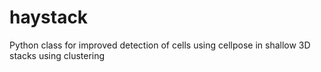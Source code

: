# haystack
Python class for improved detection of cells using cellpose in shallow 3D stacks using clustering
